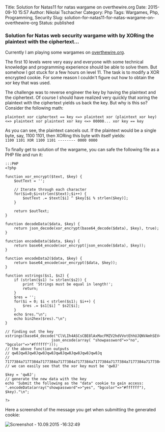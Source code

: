 Title: Solution for Natas11 for natas wargame on overthewire.org
Date: 2015-09-10 15:57
Author: Nikolai Tschacher
Category: Php
Tags: Wargames, Php, Programming, Security
Slug: solution-for-natas11-for-natas-wargame-on-overthewire-org
Status: published

### Solution for Natas web security wargame with by XORing the plaintext with the ciphertext...

Currently I am playing some wargames on
[overthewire.org](http://overthewire.org/wargames/).

The first 10 levels were very easy and everyone with some technical
knowledge and programming experience should be able to solve them. But
somehow I got stuck for a few hours on level 11. The task is to modify a
XOR encrypted cookie. For some reason I couldn't figure out how to
obtain the xor key that was used.

The challenge was to reverse engineer the key by having the plaintext
and the ciphertext. Of course I should have realized very quickly that
xoring the plaintext with the ciphertext yields us back the key. But why
is this so? Consider the following math:  

`plaintext xor ciphertext == key <=> plaintext xor (plaintext xor key) <=> plaintext xor plaintext xor key <=> 00000... xor key == key`

As you can see, the plaintext cancels out. If the plaintext would be a
single byte, say, 1100 1101, then XORing this byte with itself yields:  
`1100 1101 XOR 1100 1101 -------- 0000 0000`

To finally get to solution of the wargame, you can safe the following
file as a PHP file and run it:

	:::PHP
	<?php

	function xor_encrypt($text, $key) {
	    $outText = '';

	    // Iterate through each character
	    for($i=0;$i<strlen($text);$i++) {
	        $outText .= $text[$i] ^ $key[$i % strlen($key)];
	    }

	    return $outText;
	}

	function decodeData($data, $key) {
		return json_decode(xor_encrypt(base64_decode($data), $key), true); 
	}

	function encodeData($data, $key) {
	    return base64_encode(xor_encrypt(json_encode($data), $key));
	}

	function encodeData2($data, $key) {
	    return base64_encode(xor_encrypt($data, $key));
	}

	function xstrings($s1, $s2) {
		if (strlen($s1) != strlen($s2)) {
			print 'Strings must be equal in length!';
			return;
		}
		$res = '';
		for($i = 0; $i < strlen($s1); $i++) {
		    $res .= $s1[$i] ^ $s2[$i];
		}
		echo $res."\n";
		echo bin2hex($res)."\n";
	}

	// finding out the key
	xstrings(base64_decode("ClVLIh4ASCsCBE8lAxMacFMZV2hdVVotEhhUJQNVAmhSEV4sFxFeaAw="),
						 json_encode(array( "showpassword"=>"no", "bgcolor"=>"#ffffff")));
	// the above function outputs
	// qw8Jqw8Jqw8Jqw8Jqw8Jqw8Jqw8Jqw8Jqw8Jqw8Jq
	// 7177384a7177384a7177384a7177384a7177384a7177384a7177384a7177384a7177384a7177384a71
	// we can easily see that the xor key must be 'qw8J'

	$key = 'qw8J';
	// generate the new data with the key
	echo 'Submit the following as the "data" cookie to gain access: '.encodeData(array("showpassword"=>"yes", "bgcolor"=>"#ffffff"), $key)."\n";

	?>

Here a screenshot of the message you get when submitting the generated
cookie:

![Screenshot - 10.09.2015 -16:32:49]({filename}/uploads/2015/09/Screenshot-10.09.2015-163249-1024x484.png)